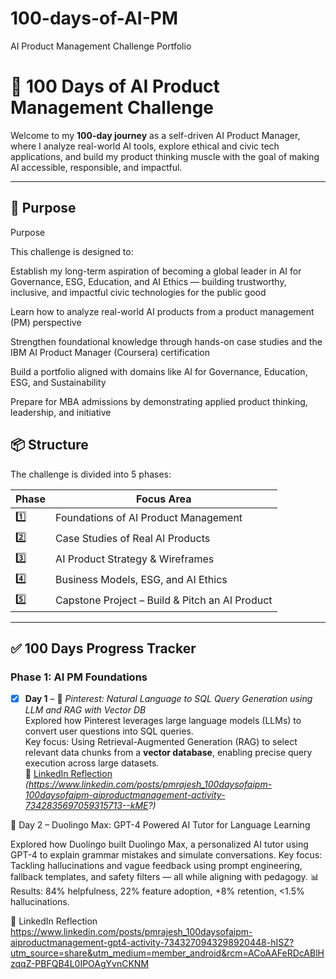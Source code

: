 # 100-days-of-AI-PM
AI Product Management Challenge Portfolio
# 🚀 100 Days of AI Product Management Challenge

Welcome to my **100-day journey** as a self-driven AI Product Manager, where I analyze real-world AI tools, explore ethical and civic tech applications, and build my product thinking muscle with the goal of making AI accessible, responsible, and impactful.

---

## 🎯 Purpose

Purpose

This challenge is designed to:

Establish my long-term aspiration of becoming a global leader in AI for Governance, ESG, Education, and AI Ethics — building trustworthy, inclusive, and impactful civic technologies for the public good

Learn how to analyze real-world AI products from a product management (PM) perspective

Strengthen foundational knowledge through hands-on case studies and the IBM AI Product Manager (Coursera) certification

Build a portfolio aligned with domains like AI for Governance, Education, ESG, and Sustainability

Prepare for MBA admissions by demonstrating applied product thinking, leadership, and initiative
## 📦 Structure

The challenge is divided into 5 phases:

| Phase | Focus Area |
|-------|------------|
| 1️⃣ | Foundations of AI Product Management |
| 2️⃣ | Case Studies of Real AI Products |
| 3️⃣ | AI Product Strategy & Wireframes |
| 4️⃣ | Business Models, ESG, and AI Ethics |
| 5️⃣ | Capstone Project – Build & Pitch an AI Product |

---

## ✅ 100 Days Progress Tracker

### Phase 1: AI PM Foundations

- [x] **Day 1** – 🧠 *Pinterest: Natural Language to SQL Query Generation using LLM and RAG with Vector DB*  
  Explored how Pinterest leverages large language models (LLMs) to convert user questions into SQL queries.  
  Key focus: Using Retrieval-Augmented Generation (RAG) to select relevant data chunks from a **vector database**, enabling precise query execution across large datasets.  
  🔗 [LinkedIn Reflection](#) *(https://www.linkedin.com/posts/pmrajesh_100daysofaipm-100daysofaipm-aiproductmanagement-activity-7342835697059315713--kME?)*

🧠 Day 2 – Duolingo Max: GPT-4 Powered AI Tutor for Language Learning

Explored how Duolingo built Duolingo Max, a personalized AI tutor using GPT-4 to explain grammar mistakes and simulate conversations.
Key focus: Tackling hallucinations and vague feedback using prompt engineering, fallback templates, and safety filters — all while aligning with pedagogy.
📊 Results: 84% helpfulness, 22% feature adoption, +8% retention, <1.5% hallucinations.

🔗 LinkedIn Reflection
https://www.linkedin.com/posts/pmrajesh_100daysofaipm-aiproductmanagement-gpt4-activity-7343270943298920448-hISZ?utm_source=share&utm_medium=member_android&rcm=ACoAAFeRDcABlHzqqZ-PBFQB4L0IPOAgYvnCKNM

